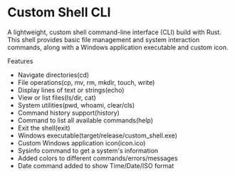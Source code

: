 # Custom Shell CLI

A lightweight, custom shell command-line interface (CLI) build with Rust. This shell provides basic file management and system interaction commands, along with a Windows application executable and custom icon.

Features

-   Navigate directories(cd)
-   File operations(cp, mv, rm, mkdir, touch, write)
-   Display lines of text or strings(echo)
-   View or list files(ls/dir, cat)
-   System utilities(pwd, whoami, clear/cls)
-   Command history support(history)
-   Command to list all available commands(help)
-   Exit the shell(exit)
-   Windows executable(target/release/custom_shell.exe)
-   Custom Windows application icon(icon.ico)
-   Sysinfo command to get a system's information
-   Added colors to different commands/errors/messages
-   Date command added to show Time/Date/ISO format
